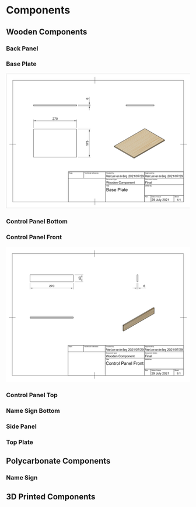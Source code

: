 # Components

## Wooden Components

### Back Panel

### Base Plate

![Base Plate](wooden_components/base_plate.png)

### Control Panel Bottom

### Control Panel Front

![Control Panel Front](wooden_components/control_panel_front.png)

### Control Panel Top

### Name Sign Bottom

### Side Panel

### Top Plate

## Polycarbonate Components

### Name Sign

## 3D Printed Components


